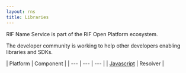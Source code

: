 ```yaml
---
layout: rns
title: Libraries
---
```


RIF Name Service is part of the RIF Open Platform ecosystem.

The developer community is working to help other developers enabling libraries and SDKs.

| Platform | Component |
| --- | --- | --- |
| [Javascript](/Libs/Javascript) | Resolver |
